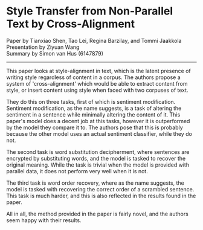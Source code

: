 # Style Transfer from Non-Parallel Text by Cross-Alignment
Paper by Tianxiao Shen, Tao Lei, Regina Barzilay, and Tommi Jaakkola  
Presentation by Ziyuan Wang  
Summary by Simon van Hus (6147879)

---

This paper looks at style-alignment in text, which is the latent presence of writing style regardless of content in a corpus.
The authors propose a system of 'cross-alignment' which would be able to extract content from style, or insert content using style when faced with two corpuses of text.

They do this on three tasks, first of which is sentiment modification.
Sentiment modification, as the name suggests, is a task of altering the sentiment in a sentence while minimally altering the content of it.
This paper's model does a decent job at this tasks, however it is outperformed by the model they compare it to.
The authors pose that this is probably because the other model uses an actual sentiment classifier, while they do not.

The second task is word substitution decipherment, where sentences are encrypted by substituting words, and the model is tasked to recover the original meaning.
While the task is trivial when the model is provided with parallel data, it does not perform very well when it is not.

The third task is word order recovery, where as the name suggests, the model is tasked with recovering the correct order of a scrambled sentence.
This task is much harder, and this is also reflected in the results found in the paper.

All in all, the method provided in the paper is fairly novel, and the authors seem happy with their results.